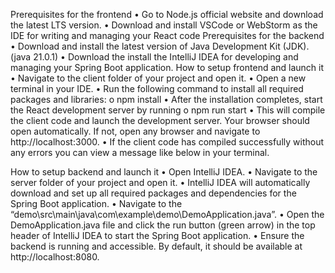 Prerequisites for the frontend
•	Go to Node.js official website and download the latest LTS version.
•	Download and install VSCode or WebStorm as the IDE for writing and managing your React code
Prerequisites for the backend
•	Download and install the latest version of Java Development Kit (JDK). (java 21.0.1)
•	Download the install the IntelliJ IDEA for developing and managing your Spring Boot application.
How to setup frontend and launch it
•	Navigate to the client folder of your project and open it.
•	Open a new terminal in your IDE.
•	Run the following command to install all required packages and libraries:
o	npm install
•	After the installation completes, start the React development server by running
o	npm run start
•	This will compile the client code and launch the development server. Your browser should open automatically. If not, open any browser and navigate to http://localhost:3000.
•	If the client code has compiled successfully without any errors you can view a message like below in your terminal.
 
How to setup backend and launch it
•	Open IntelliJ IDEA.
•	Navigate to the server folder of your project and open it.
•	IntelliJ IDEA will automatically download and set up all required packages and dependencies for the Spring Boot application.
•	Navigate to the “demo\src\main\java\com\example\demo\DemoApplication.java”.
•	Open the DemoApplication.java file and click the run button (green arrow) in the top header of IntelliJ IDEA to start the Spring Boot application. 
•	Ensure the backend is running and accessible. By default, it should be available at http://localhost:8080.

